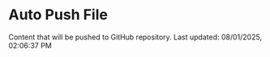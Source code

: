 # Auto Push File

Content that will be pushed to GitHub repository.
Last updated: 08/01/2025, 02:06:37 PM